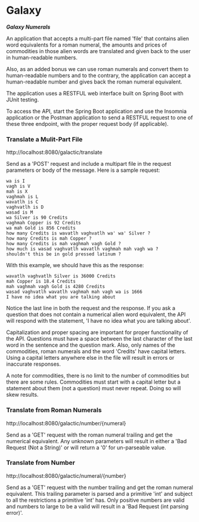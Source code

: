 # Galaxy
<B><i>Galaxy Numerals</i></B>
<p>
An application that accepts a multi-part file named 'file' that contains alien word equivalents for a
roman numeral, the amounts and prices of commodities in those alien words are translated and given
back to the user in human-readable numbers.
</p>
<p>
Also, as an added bonus we can use roman numerals and convert them to human-readable numbers
and to the contrary, the application can accept a human-readable number and gives back the roman
numeral equivalent.
</p>
<p>
The application uses a RESTFUL web interface built on Spring Boot with JUnit testing. 
</p>
<p>
To access the API, start the Spring Boot application and use the Insomnia application or the Postman application to send
a RESTFUL request to one of these three endpoint, with the proper request body (if applicable).
</p>

<h3>Translate a Mulit-Part File</h3>
http://localhost:8080/galactic/translate
<p>Send as a 'POST' request and include a multipart file in the request parameters or body of the message.
Here is a sample request: </p>

```text
wa is I
vagh is V
mah is X
vaghmah is L
wavatlh is C
vaghvatlh is D
wasad is M
wa Silver is 90 Credits
vaghmah Copper is 92 Credits
wa mah Gold is 856 Credits
how many Credits is wavatlh vaghvatlh wa' wa' Silver ?
how many Credits is mah Copper ?
how many Credits is mah vaghmah vagh Gold ?
how much is wasad vaghvatlh wavatlh vaghmah mah vagh wa ?
shouldn't this be in gold pressed latinum ?
```
<p>With this example, we should have this as the response:</p>

```text
wavatlh vaghvatlh Silver is 36000 Credits
mah Copper is 18.4 Credits
mah vaghmah vagh Gold is 4280 Credits
wasad vaghvatlh wavatlh vaghmah mah vagh wa is 1666
I have no idea what you are talking about
```
<p>Notice the last line in both the request and the response. If you ask a question that does not contain a
numerical alien word equivalent, the API will respond with the statement, 'I have no idea what you are
talking about'.</p>

<p>Capitalization and proper spacing are important for proper functionality of the API.
Questions must have a space between the last character of the last word in the sentence and the
question mark. Also, only names of the commodities, roman numerals and the word 'Credits' have
capital letters. Using a capital letters anywhere else in the file will result in errors or inaccurate
responses.</p>

<p>A note for commodities, there is no limit to the number of commodities but there are some rules.
Commodities must start with a capital letter but a statement about them (not a question) must never
repeat. Doing so will skew results.</p>

<h3>Translate from Roman Numerals</h3>
http://localhost:8080/galactic/number/{numeral}
<p>Send as a 'GET' request with the roman numeral trailing and get the numerical equivalent. Any unknown parameters will
result in either a 'Bad Request (Not a String)' or will return a '0' for un-parseable value.</p>

<h3>Translate from Number</h3>
http://localhost:8080/galactic/numeral/{number}
<p>Send as a 'GET' request with the number trailing and get the roman numeral equivalent. This trailing parameter is
parsed and a primitive 'int' and subject to all the restrictions a primitive 'int' has. Only positive numbers are valid 
and numbers to large to be a valid will result in a 'Bad Request (int parsing error)'.